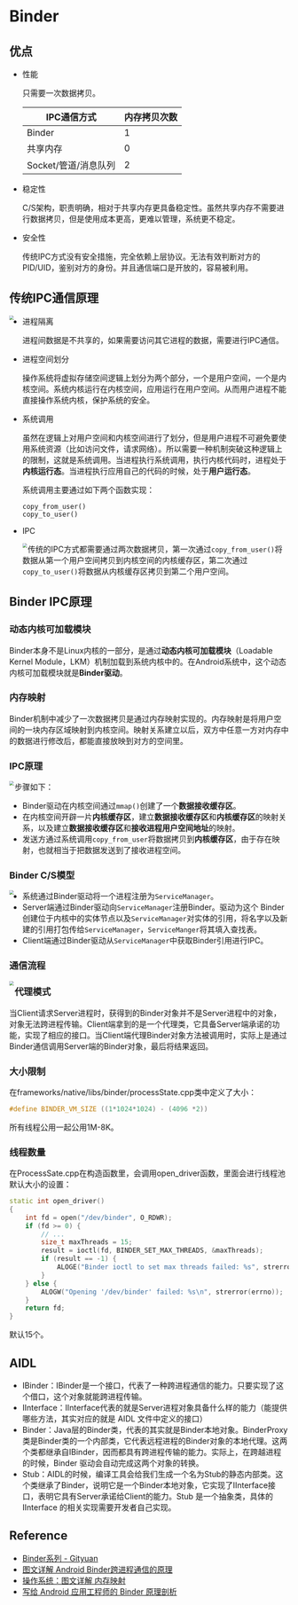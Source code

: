 # Binder

## 优点

* 性能

  只需要一次数据拷贝。

  | IPC通信方式          | 内存拷贝次数 |
  | -------------------- | ------------ |
  | Binder               | 1            |
  | 共享内存             | 0            |
  | Socket/管道/消息队列 | 2            |

* 稳定性

  C/S架构，职责明确，相对于共享内存更具备稳定性。虽然共享内存不需要进行数据拷贝，但是使用成本更高，更难以管理，系统更不稳定。

* 安全性

  传统IPC方式没有安全措施，完全依赖上层协议。无法有效判断对方的PID/UID，鉴别对方的身份。并且通信端口是开放的，容易被利用。



## 传统IPC通信原理

<img src="./images/Linux_Process.png" style="zoom:50%;" align="left" />

* 进程隔离

  进程间数据是不共享的，如果需要访问其它进程的数据，需要进行IPC通信。

* 进程空间划分

  操作系统将虚拟存储空间逻辑上划分为两个部分，一个是用户空间，一个是内核空间。系统内核运行在内核空间，应用运行在用户空间。从而用户进程不能直接操作系统内核，保护系统的安全。

* 系统调用

  虽然在逻辑上对用户空间和内核空间进行了划分，但是用户进程不可避免要使用系统资源（比如访问文件，请求网络）。所以需要一种机制突破这种逻辑上的限制，这就是系统调用。当进程执行系统调用，执行内核代码时，进程处于**内核运行态**。当进程执行应用自己的代码的时候，处于**用户运行态**。

  系统调用主要通过如下两个函数实现：

  ```
  copy_from_user()
  copy_to_user()
  ```

* IPC

  <img src="./images/Linux_IPC.png" style="zoom:50%;" align="left"/>

  传统的IPC方式都需要通过两次数据拷贝，第一次通过`copy_from_user()`将数据从第一个用户空间拷贝到内核空间的内核缓存区，第二次通过`copy_to_user()`将数据从内核缓存区拷贝到第二个用户空间。



## Binder IPC原理

### 动态内核可加载模块

Binder本身不是Linux内核的一部分，是通过**动态内核可加载模块**（Loadable Kernel Module，LKM）机制加载到系统内核中的。在Android系统中，这个动态内核可加载模块就是**Binder驱动**。

### 内存映射

Binder机制中减少了一次数据拷贝是通过内存映射实现的。内存映射是将用户空间的一块内存区域映射到内核空间。映射关系建立以后，双方中任意一方对内存中的数据进行修改后，都能直接放映到对方的空间里。

### IPC原理

<img src="./images/Binder_IPC.png" style="zoom:50%;" align="left">

步骤如下：

* Binder驱动在内核空间通过`mmap()`创建了一个**数据接收缓存区**。
* 在内核空间开辟一片**内核缓存区**，建立**数据接收缓存区**和**内核缓存区**的映射关系，以及建立**数据接收缓存区**和**接收进程用户空间地址**的映射。
* 发送方通过系统调用`copy_from_user`将数据拷贝到**内核缓存区**，由于存在映射，也就相当于把数据发送到了接收进程空间。

### Binder C/S模型

<img src="./images/Binder_Client_Server.png" style="zoom:50%" align="left">

* 系统通过Binder驱动将一个进程注册为`ServiceManager`。
* Server端通过Binder驱动向`ServiceManager`注册Binder。驱动为这个 Binder 创建位于内核中的实体节点以及`ServiceManager`对实体的引用，将名字以及新建的引用打包传给`ServiceManager`，`ServiceManger`将其填入查找表。
* Client端通过Binder驱动从`ServiceManager`中获取Binder引用进行IPC。

### 通信流程

<img src="./images/Binder_Work_Flow.png" style="zoom:50%" align="left">

### 代理模式

当Client请求Server进程时，获得到的Binder对象并不是Server进程中的对象，对象无法跨进程传输。Client端拿到的是一个代理类，它具备Server端承诺的功能，实现了相应的接口。当Client端代理Binder对象方法被调用时，实际上是通过Binder通信调用Server端的Binder对象，最后将结果返回。

### 大小限制

在frameworks/native/libs/binder/processState.cpp类中定义了大小：

```c++
#define BINDER_VM_SIZE ((1*1024*1024) - (4096 *2))
```

所有线程公用一起公用1M-8K。

### 线程数量

在ProcessSate.cpp在构造函数里，会调用open_driver函数，里面会进行线程池默认大小的设置：

```c++
static int open_driver()
{
    int fd = open("/dev/binder", O_RDWR);
    if (fd >= 0) {
        // ...
        size_t maxThreads = 15;
        result = ioctl(fd, BINDER_SET_MAX_THREADS, &maxThreads);
        if (result == -1) {
            ALOGE("Binder ioctl to set max threads failed: %s", strerror(errno));
        }
    } else {
        ALOGW("Opening '/dev/binder' failed: %s\n", strerror(errno));
    }
    return fd;
}
```

默认15个。



## AIDL

* IBinder：IBinder是一个接口，代表了一种跨进程通信的能力。只要实现了这个借口，这个对象就能跨进程传输。
* IInterface：IInterface代表的就是Server进程对象具备什么样的能力（能提供哪些方法，其实对应的就是 AIDL 文件中定义的接口）
* Binder：Java层的Binder类，代表的其实就是Binder本地对象。BinderProxy类是Binder类的一个内部类，它代表远程进程的Binder对象的本地代理。这两个类都继承自IBinder，因而都具有跨进程传输的能力。实际上，在跨越进程的时候，Binder 驱动会自动完成这两个对象的转换。
* Stub：AIDL的时候，编译工具会给我们生成一个名为Stub的静态内部类。这个类继承了Binder，说明它是一个Binder本地对象，它实现了IInterface接口，表明它具有Server承诺给Client的能力。Stub 是一个抽象类，具体的 IInterface 的相关实现需要开发者自己实现。



## Reference

* [Binder系列 - Gityuan](http://gityuan.com/2015/10/31/binder-prepare/)
* [图文详解 Android Binder跨进程通信的原理](https://www.jianshu.com/p/4ee3fd07da14)
* [操作系统：图文详解 内存映射](https://www.jianshu.com/p/719fc4758813)
* [写给 Android 应用工程师的 Binder 原理剖析](https://juejin.im/post/5acccf845188255c3201100f)
